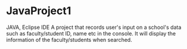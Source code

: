 # JavaProject1
JAVA, Eclipse IDE
A project that records user's input on a school's data such as faculty/student ID, name etc in the console. It will display the information of the faculty/students when searched.
